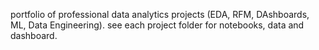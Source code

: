 portfolio of professional data analytics projects (EDA, RFM, DAshboards, ML, Data Engineering). see each project folder for notebooks, data and dashboard.

